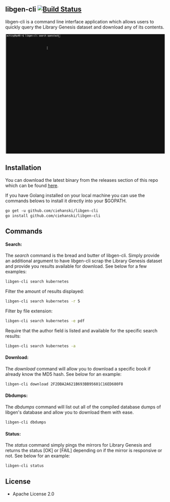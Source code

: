 ## libgen-cli [![Build Status](https://github.com/ciehanski/libgen-cli/workflows/build/badge.svg)](https://github.com/ciehanski/libgen-cli/actions)

libgen-cli is a command line interface application which allows users to
quickly query the Library Genesis dataset and download any of its contents.

![Example](https://github.com/ciehanski/libgen-cli/blob/master/resources/libgen-cli-example.gif)

## Installation

You can download the latest binary from the releases section of this repo
which can be found [here](https://github.com/ciehanski/libgen-cli/releases).

If you have Golang installed on your local machine you can use the
commands belows to install it directly into your $GOPATH.

```
go get -u github.com/ciehanski/libgen-cli
go install github.com/ciehanski/libgen-cli
```

## Commands

#### Search:

The _search_ command is the bread and butter of libgen-cli. Simply provide an
additional argument to have libgen-cli scrap the Library Genesis dataset and
provide you results available for download. See below for a few examples:

```bash
libgen-cli search kubernetes
```

Filter the amount of results displayed:

```bash
libgen-cli search kubernetes -r 5
```

Filter by file extension:

```bash
libgen-cli search kubernetes -e pdf
```

Require that the author field is listed and available for the specific search
results:
 
```bash
libgen-cli search kubernetes -a
```

#### Download:

The _download_ command will allow you to download a specific book if already 
know the MD5 hash. See below for an example:

```bash
libgen-cli download 2F2DBA2A621B693BB95601C16ED680F8
```

#### Dbdumps:

The _dbdumps_ command will list out all of the compiled database dumps of
libgen's database and allow you to download them with ease.

```bash
libgen-cli dbdumps
```

#### Status:

The _status_ command simply pings the mirrors for Library Genesis and
returns the status [OK] or [FAIL] depending on if the mirror is responsive 
or not. See below for an example:

```bash
libgen-cli status
```

## License
- Apache License 2.0
